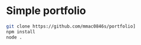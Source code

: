 <h1>Simple portfolio</h1>

```bash
git clone https://github.com/mmac0846s/portfolio]
npm install
node .

